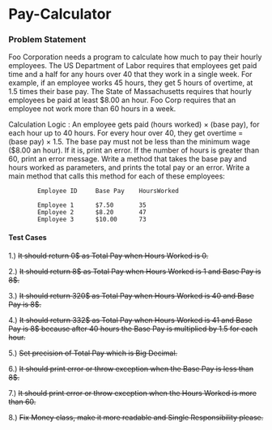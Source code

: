 # Pay-Calculator
### Problem Statement
Foo Corporation needs a program to calculate how much to pay their hourly employees. The US Department of Labor requires that employees get paid time and a half for any hours over 40 that they work in a single week. For example, if an employee works 45 hours, they get 5 hours of overtime, at 1.5 times their base pay. The State of Massachusetts requires that hourly employees be paid at least $8.00 an hour. Foo Corp requires that an employee not work more than 60 hours in a week.

Calculation Logic : 
An employee gets paid (hours worked) × (base pay), for each hour up to 40 hours.
For every hour over 40, they get overtime = (base pay) × 1.5.
The base pay must not be less than the minimum wage ($8.00 an hour). If it is, print an error.
If the number of hours is greater than 60, print an error message.
Write a method that takes the base pay and hours worked as parameters, and prints the total pay or an error.  Write a main method that calls this method for each of these employees:
            
            Employee ID     Base Pay    HoursWorked
            
            Employee 1      $7.50       35
            Employee 2      $8.20       47
            Employee 3      $10.00      73
            
            
#### Test Cases
1.) ~~It should return 0$ as Total Pay when Hours Worked is 0.~~

2.) ~~It should return 8$ as Total Pay when Hours Worked is 1 and Base Pay is 8$.~~

3.) ~~It should return 320$ as Total Pay when Hours Worked is 40 and Base Pay is 8$.~~

4.) ~~It should return 332$ as Total Pay when Hours Worked is 41 and Base Pay is 8$ because 
    after 40 hours the Base Pay is multiplied by 1.5 for each hour.~~

5.) ~~Set precision of Total Pay which is Big Decimal.~~

6.) ~~It should print error or throw exception when the Base Pay is less than 8$.~~

7.) ~~It should print error or throw exception when the Hours Worked is more than 60.~~

8.) ~~Fix Money class, make it more readable and Single Responsibility please.~~
